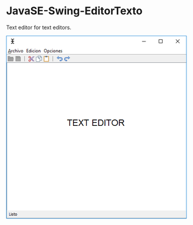 # JavaSE-Swing-EditorTexto

Text editor for text editors.

![alt text](TextEditorv0.3ScreenShot.png "TextEditor v0.3")
